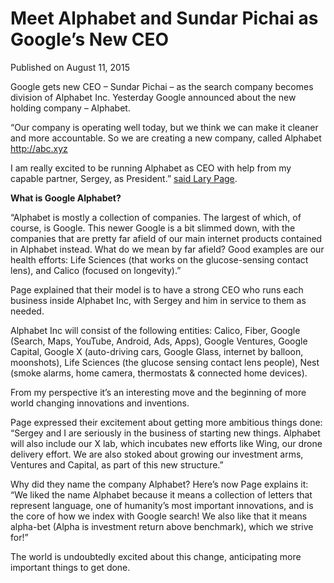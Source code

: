 # Meet Alphabet and Sundar Pichai as Google&#8217;s New CEO

Published on August 11, 2015

Google gets new CEO – Sundar Pichai – as the search company becomes division of Alphabet Inc. Yesterday Google announced about the new holding company – Alphabet.

“Our company is operating well today, but we think we can make it cleaner and more accountable. So we are creating a new company, called Alphabet <http://abc.xyz>

I am really excited to be running Alphabet as CEO with help from my capable partner, Sergey, as President.” [said Lary Page](http://googleblog.blogspot.com.es/2015/08/google-alphabet.html).

**What is Google Alphabet?**

“Alphabet is mostly a collection of companies. The largest of which, of course, is Google. This newer Google is a bit slimmed down, with the companies that are pretty far afield of our main internet products contained in Alphabet instead. What do we mean by far afield? Good examples are our health efforts: Life Sciences (that works on the glucose-sensing contact lens), and Calico (focused on longevity).”

Page explained that their model is to have a strong CEO who runs each business inside Alphabet Inc, with Sergey and him in service to them as needed.

Alphabet Inc will consist of the following entities: Calico, Fiber, Google (Search, Maps, YouTube, Android, Ads, Apps), Google Ventures, Google Capital, Google X (auto-driving cars, Google Glass, internet by balloon, moonshots), Life Sciences (the glucose sensing contact lens people), Nest (smoke alarms, home camera, thermostats & connected home devices).

From my perspective it’s an interesting move and the beginning of more world changing innovations and inventions.

Page expressed their excitement about getting more ambitious things done: “Sergey and I are seriously in the business of starting new things. Alphabet will also include our X lab, which incubates new efforts like Wing, our drone delivery effort. We are also stoked about growing our investment arms, Ventures and Capital, as part of this new structure.”

Why did they name the company Alphabet? Here’s now Page explains it: “We liked the name Alphabet because it means a collection of letters that represent language, one of humanity’s most important innovations, and is the core of how we index with Google search! We also like that it means alpha-bet (Alpha is investment return above benchmark), which we strive for!”

The world is undoubtedly excited about this change, anticipating more important things to get done.
	